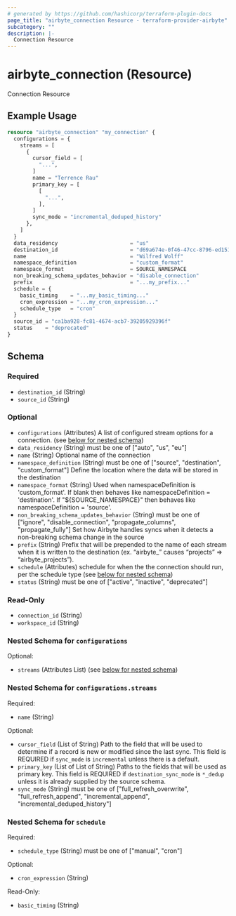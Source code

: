 ```yaml
---
# generated by https://github.com/hashicorp/terraform-plugin-docs
page_title: "airbyte_connection Resource - terraform-provider-airbyte"
subcategory: ""
description: |-
  Connection Resource
---
```


# airbyte_connection (Resource)

Connection Resource

## Example Usage

```terraform
resource "airbyte_connection" "my_connection" {
  configurations = {
    streams = [
      {
        cursor_field = [
          "...",
        ]
        name = "Terrence Rau"
        primary_key = [
          [
            "...",
          ],
        ]
        sync_mode = "incremental_deduped_history"
      },
    ]
  }
  data_residency                       = "us"
  destination_id                       = "d69a674e-0f46-47cc-8796-ed151a05dfc2"
  name                                 = "Wilfred Wolff"
  namespace_definition                 = "custom_format"
  namespace_format                     = SOURCE_NAMESPACE
  non_breaking_schema_updates_behavior = "disable_connection"
  prefix                               = "...my_prefix..."
  schedule = {
    basic_timing    = "...my_basic_timing..."
    cron_expression = "...my_cron_expression..."
    schedule_type   = "cron"
  }
  source_id = "ca1ba928-fc81-4674-acb7-39205929396f"
  status    = "deprecated"
}
```

<!-- schema generated by tfplugindocs -->
## Schema

### Required

- `destination_id` (String)
- `source_id` (String)

### Optional

- `configurations` (Attributes) A list of configured stream options for a connection. (see [below for nested schema](#nestedatt--configurations))
- `data_residency` (String) must be one of ["auto", "us", "eu"]
- `name` (String) Optional name of the connection
- `namespace_definition` (String) must be one of ["source", "destination", "custom_format"]
Define the location where the data will be stored in the destination
- `namespace_format` (String) Used when namespaceDefinition is 'custom_format'. If blank then behaves like namespaceDefinition = 'destination'. If "${SOURCE_NAMESPACE}" then behaves like namespaceDefinition = 'source'.
- `non_breaking_schema_updates_behavior` (String) must be one of ["ignore", "disable_connection", "propagate_columns", "propagate_fully"]
Set how Airbyte handles syncs when it detects a non-breaking schema change in the source
- `prefix` (String) Prefix that will be prepended to the name of each stream when it is written to the destination (ex. “airbyte_” causes “projects” => “airbyte_projects”).
- `schedule` (Attributes) schedule for when the the connection should run, per the schedule type (see [below for nested schema](#nestedatt--schedule))
- `status` (String) must be one of ["active", "inactive", "deprecated"]

### Read-Only

- `connection_id` (String)
- `workspace_id` (String)

<a id="nestedatt--configurations"></a>
### Nested Schema for `configurations`

Optional:

- `streams` (Attributes List) (see [below for nested schema](#nestedatt--configurations--streams))

<a id="nestedatt--configurations--streams"></a>
### Nested Schema for `configurations.streams`

Required:

- `name` (String)

Optional:

- `cursor_field` (List of String) Path to the field that will be used to determine if a record is new or modified since the last sync. This field is REQUIRED if `sync_mode` is `incremental` unless there is a default.
- `primary_key` (List of List of String) Paths to the fields that will be used as primary key. This field is REQUIRED if `destination_sync_mode` is `*_dedup` unless it is already supplied by the source schema.
- `sync_mode` (String) must be one of ["full_refresh_overwrite", "full_refresh_append", "incremental_append", "incremental_deduped_history"]



<a id="nestedatt--schedule"></a>
### Nested Schema for `schedule`

Required:

- `schedule_type` (String) must be one of ["manual", "cron"]

Optional:

- `cron_expression` (String)

Read-Only:

- `basic_timing` (String)


